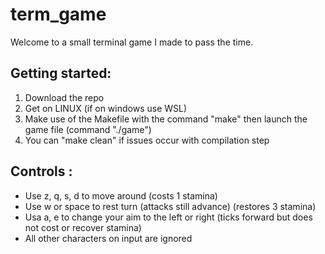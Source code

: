 # term_game

Welcome to a small terminal game I made to pass the time.

## Getting started:

1. Download the repo
2. Get on LINUX (if on windows use WSL) 
3. Make use of the Makefile with the command "make" then launch the game file (command "./game")
4. You can "make clean" if issues occur with compilation step

## Controls :
- Use z, q, s, d to move around (costs 1 stamina)
- Use w or space to rest turn (attacks still advance) (restores 3 stamina)
- Usa a, e to change your aim to the left or right (ticks forward but does not cost or recover stamina)
- All other characters on input are ignored

